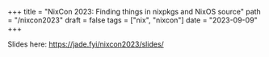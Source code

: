 +++
title = "NixCon 2023: Finding things in nixpkgs and NixOS source"
path = "/nixcon2023"
draft = false
tags = ["nix", "nixcon"]
date = "2023-09-09"
+++

Slides here: <https://jade.fyi/nixcon2023/slides/>

